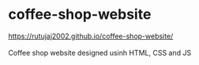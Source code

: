 # coffee-shop-website

https://rutujaj2002.github.io/coffee-shop-website/
<br><br>
Coffee shop website designed usinh HTML, CSS and JS
